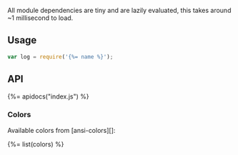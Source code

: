 All module dependencies are tiny and are lazily evaluated, this takes around ~1 millisecond to load.

## Usage

```js
var log = require('{%= name %}');
```

## API 

{%= apidocs("index.js") %}

### Colors
Available colors from [ansi-colors][]:

{%= list(colors) %}
